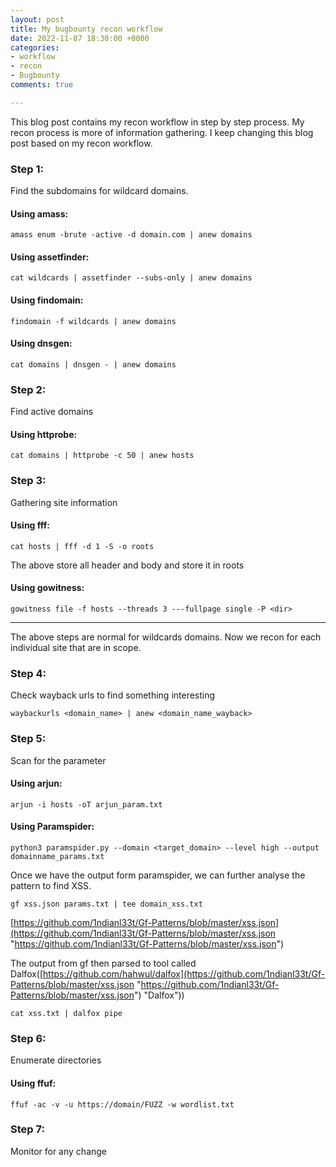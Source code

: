 ```yaml
---
layout: post
title: My bugbounty recon workflow
date: 2022-11-07 18:30:00 +0000
categories:
- workflow
- recon
- Bugbounty
comments: true

---
```

This blog post contains my recon workflow in step by step process. My recon process is more of information gathering. I keep changing this blog post based on my recon workflow.

<!--more-->

### Step 1:

Find the subdomains for wildcard domains.

#### Using amass:

    amass enum -brute -active -d domain.com | anew domains

#### Using assetfinder:

    cat wildcards | assetfinder --subs-only | anew domains

#### Using findomain:

    findomain -f wildcards | anew domains

#### Using dnsgen:

    cat domains | dnsgen - | anew domains

### Step 2:

Find active domains

#### Using httprobe:

    cat domains | httprobe -c 50 | anew hosts

### Step 3:

Gathering site information

#### Using fff:

    cat hosts | fff -d 1 -S -o roots

The above store all header and body and store it in roots

#### Using gowitness:

    gowitness file -f hosts --threads 3 ---fullpage single -P <dir>

***

The above steps are normal for wildcards domains. Now we recon for each individual site that are in scope.

### Step 4:

Check wayback urls to find something interesting

    waybackurls <domain_name> | anew <domain_name_wayback>

### Step 5:

Scan for the parameter

#### Using arjun:

    arjun -i hosts -oT arjun_param.txt

#### Using Paramspider:

    python3 paramspider.py --domain <target_domain> --level high --output domainname_params.txt

Once we have the output form paramspider, we can further analyse the pattern to find XSS.

    gf xss.json params.txt | tee domain_xss.txt

[https://github.com/1ndianl33t/Gf-Patterns/blob/master/xss.json](https://github.com/1ndianl33t/Gf-Patterns/blob/master/xss.json "https://github.com/1ndianl33t/Gf-Patterns/blob/master/xss.json")

The output from gf then parsed to tool called Dalfox([https://github.com/hahwul/dalfox](https://github.com/1ndianl33t/Gf-Patterns/blob/master/xss.json "https://github.com/1ndianl33t/Gf-Patterns/blob/master/xss.json") "Dalfox"))

    cat xss.txt | dalfox pipe

### Step 6:

Enumerate directories

#### Using ffuf:

    ffuf -ac -v -u https://domain/FUZZ -w wordlist.txt

### Step 7:

Monitor for any change